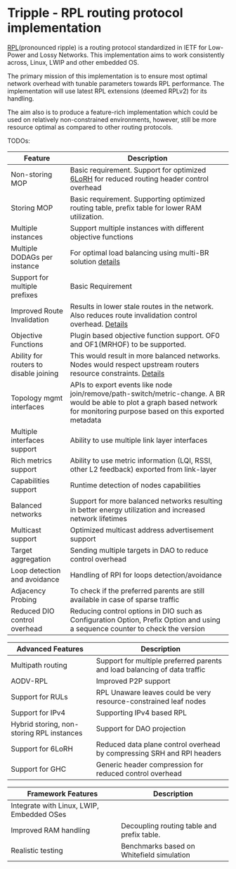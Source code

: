 # Tripple - RPL routing protocol implementation

[RPL](https://tools.ietf.org/html/rfc6550)(pronounced ripple) is a routing protocol standardized in IETF for Low-Power and Lossy Networks. This implementation aims to work consistently across, Linux, LWIP and other embedded OS.

The primary mission of this implementation is to ensure most optimal network overhead with tunable parameters towards RPL performance. The implementation will use latest RPL extensions (deemed RPLv2) for its handling.

The aim also is to produce a feature-rich implementation which could be used on relatively non-constrained environments, however, still be more resource optimal as compared to other routing protocols.

TODOs:

| Feature                 |  Description |
|-------------------------|--------------|
| Non-storing MOP | Basic requirement. Support for optimized [6LoRH](https://tools.ietf.org/html/rfc8138) for reduced routing header control overhead |
| Storing MOP | Basic requirement. Supporting optimized routing table, prefix table for lower RAM utilization. |
| Multiple instances | Support multiple instances with different objective functions |
| Multiple DODAGs per instance | For optimal load balancing using multi-BR solution [details](http://blog.rjed.org/rpl/2019/06/15/rpl_multi_instances_vs_multi_dodags/) |
| Support for multiple prefixes | Basic Requirement |
| Improved Route Invalidation | Results in lower stale routes in the network. Also reduces route invalidation control overhead. [Details](https://github.com/nyrahul/ietf-data/blob/master/DCO_performance_report.md) |
| Objective Functions | Plugin based objective function support. OF0 and OF1(MRHOF) to be supported. |
| Ability for routers to disable joining | This would result in more balanced networks. Nodes would respect upstream routers resource constraints. [Details](https://datatracker.ietf.org/doc/draft-ietf-roll-enrollment-priority/) |
| Topology mgmt interfaces | APIs to export events like node join/remove/path-switch/metric-change. A BR would be able to plot a graph based network for monitoring purpose based on this exported metadata |
| Multiple interfaces support | Ability to use multiple link layer interfaces |
| Rich metrics support | Ability to use metric information (LQI, RSSI, other L2 feedback) exported from link-layer |
| Capabilities support | Runtime detection of nodes capabilities |
| Balanced networks | Support for more balanced networks resulting in better energy utilization and increased network lifetimes |
| Multicast support | Optimized multicast address advertisement support |
| Target aggregation | Sending multiple targets in DAO to reduce control overhead |
| Loop detection and avoidance | Handling of RPI for loops detection/avoidance |
| Adjacency Probing | To check if the preferred parents are still available in case of sparse traffic |
| Reduced DIO control overhead | Reducing control options in DIO such as Configuration Option, Prefix Option and using a sequence counter to check the version |

| Advanced Features | Description |
|-------------------------|--------------|
| Multipath routing | Support for multiple preferred parents and load balancing of data traffic |
| AODV-RPL | Improved P2P support |
| Support for RULs | RPL Unaware leaves could be very resource-constrained leaf nodes |
| Support for IPv4 | Supporting IPv4 based RPL |
| Hybrid storing, non-storing RPL instances | Support for DAO projection |
| Support for 6LoRH | Reduced data plane control overhead by compressing SRH and RPI headers |
| Support for GHC | Generic header compression for reduced control overhead |

| Framework Features | Description |
|-------------------------|--------------|
| Integrate with Linux, LWIP, Embedded OSes | |
| Improved RAM handling | Decoupling routing table and prefix table. |
| Realistic testing | Benchmarks based on Whitefield simulation |
